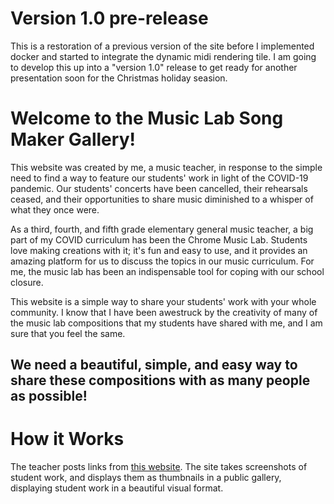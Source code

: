 # Version 1.0 pre-release

This is a restoration of a previous version of the site before I implemented
docker and started to integrate the dynamic midi rendering tile. I am going
to develop this up into a "version 1.0" release to get ready for another
presentation soon for the Christmas holiday seasion.

# Welcome to the Music Lab Song Maker Gallery!

This website was created by me, a music teacher, in response to the simple
need to find a way to feature our students' work in light of the COVID-19
pandemic. Our students' concerts have been cancelled, their rehearsals ceased,
and their opportunities to share music diminished to a whisper of what they
once were.

As a third, fourth, and fifth grade elementary general music teacher, a big
part of my COVID curriculum has been the Chrome Music Lab. Students love
making creations with it; it's fun and easy to use, and it provides an
amazing platform for us to discuss the topics in our music curriculum. For me,
the music lab has been an indispensable tool for coping with our school
closure.

This website is a simple way to share your students' work with your whole
community. I know that I have been awestruck by the creativity of many of the
music lab compositions that my students have shared with me, and I am sure
that you feel the same.

## We need a beautiful, simple, and easy way to share these compositions with as many people as possible!

# How it Works

The teacher posts links from
[this website](http://musiclab.chromeexperiments.com/Song-Maker/).
The site takes screenshots of student work, and displays them as thumbnails
in a public gallery, displaying student work in a beautiful visual format.
